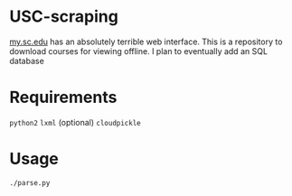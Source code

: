 # USC-scraping
[my.sc.edu](https://ssb.onecarolina.sc.edu/BANP/bwskfcls.P_GetCrse) has an absolutely terrible web interface.
This is a repository to download courses for viewing offline.
I plan to eventually add an SQL database

# Requirements
`python2`
`lxml`
(optional) `cloudpickle`

# Usage
`./parse.py`
